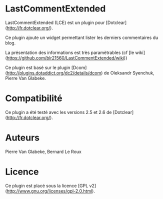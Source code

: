 LastCommentExtended
===================


LastCommentExtended (LCE) est un plugin pour [Dotclear] (http://fr.dotclear.org/).

Ce plugin ajoute un widget permettant lister les derniers commentaires du blog.

La présentation des informations est très paramètrables (cf [le wiki] (https://github.com/blr21560/LastCommentExtended/wiki))

Ce plugin est basé sur le plugin [Dcom]  (http://plugins.dotaddict.org/dc2/details/dcom) de Oleksandr Syenchuk, Pierre Van Glabeke.

Compatibilité
============

Ce plugin a été testé avec les versions 2.5 et 2.6 de  [Dotclear] (http://fr.dotclear.org/).

Auteurs
=======
Pierre Van Glabeke, Bernard Le Roux

Licence
===================
Ce plugin est placé sous la licence [GPL v2] (http://www.gnu.org/licenses/gpl-2.0.html).
